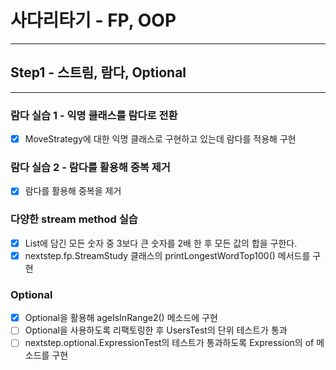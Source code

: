 # 사다리타기 - FP, OOP

---

## Step1 - 스트림, 람다, Optional

---

### 람다 실습 1 - 익명 클래스를 람다로 전환
- [X] MoveStrategy에 대한 익명 클래스로 구현하고 있는데 람다를 적용해 구현

### 람다 실습 2 - 람다를 활용해 중복 제거
- [X] 람다를 활용해 중복을 제거

### 다양한 stream method 실습
- [X] List에 담긴 모든 숫자 중 3보다 큰 숫자를 2배 한 후 모든 값의 합을 구한다.
- [X] nextstep.fp.StreamStudy 클래스의 printLongestWordTop100() 메서드를 구현

### Optional
- [X] Optional을 활용해 ageIsInRange2() 메소드에 구현
- [ ] Optional을 사용하도록 리팩토링한 후 UsersTest의 단위 테스트가 통과
- [ ] nextstep.optional.ExpressionTest의 테스트가 통과하도록 Expression의 of 메소드를 구현
